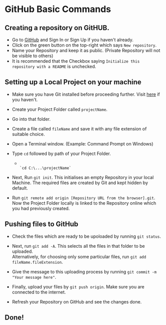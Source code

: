 # GitHub Basic Commands


## Creating a repository on GitHUB.

* Go to <a href="https://github.com/">GitHub</a> and Sign In or Sign Up if you haven't already.
* Click on the green button on the top-right which says `New repository`.
* Name your Repository and keep it as public. (Private Repository will not be visible to others)
* It is recommended that the Checkbox saying `Initialize this repository with a README` is unchecked.


## Setting up a Local Project on your machine

* Make sure you have Git installed before proceeding further. Visit <a href="https://git-scm.com/downloads">here</a> if you haven't.
* Create your Project Folder called `projectName`.
* Go into that folder.
* Create a file called `fileName` and save it with any file extension of suitable choice.

* Open a Terminal window. (Example: Command Prompt on Windows)

* Type `cd` followed by path of your Project Folder.
  * <code>
    `cd C:\...\projectName`
    </code>

* Next, Run `git init`. This initialises an empty Repository in your local Machine. The required files are created by Git and kept hidden by default.

* Run `git remote add origin [Repository URL from the browser].git`. Now the Project Folder locally is linked to the Repository online which you had previously created. 


## Pushing files to GitHub

* Check the files which are ready to be upoloaded by running `git status`.

* Next, run `git add -A`. This selects all the files in that folder to be uploaded.
  <br>
  Alternatively, for choosing only some particular files, run `git add fileName.fileExtension`.

* Give the message to this uploading process by running `git commit -m "Your message here"`.

* Finally, upload your files by `git push origin`. Make sure you are connected to the internet.

* Refresh your Repository on GitHub and see the changes done.


## Done!